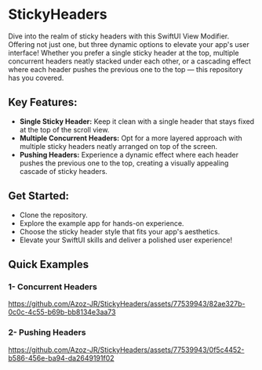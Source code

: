 # StickyHeaders
Dive into the realm of sticky headers with this SwiftUI View Modifier.
Offering not just one, but three dynamic options to elevate your app's user interface! Whether you prefer a single sticky header at the top, multiple concurrent headers neatly stacked under each other, or a cascading effect where each header pushes the previous one to the top — this repository has you covered.

## Key Features:
- **Single Sticky Header:** Keep it clean with a single header that stays fixed at the top of the scroll view.
- **Multiple Concurrent Headers:** Opt for a more layered approach with multiple sticky headers neatly arranged on top of the screen.
- **Pushing Headers:** Experience a dynamic effect where each header pushes the previous one to the top, creating a visually appealing cascade of sticky headers.


## Get Started:
- Clone the repository.
- Explore the example app for hands-on experience.
- Choose the sticky header style that fits your app's aesthetics.
- Elevate your SwiftUI skills and deliver a polished user experience!


## Quick Examples

### 1- Concurrent Headers

https://github.com/Azoz-JR/StickyHeaders/assets/77539943/82ae327b-0c0c-4c55-b69b-bb8134e3aa73




### 2- Pushing Headers

https://github.com/Azoz-JR/StickyHeaders/assets/77539943/0f5c4452-b586-456e-ba94-da2649191f02


